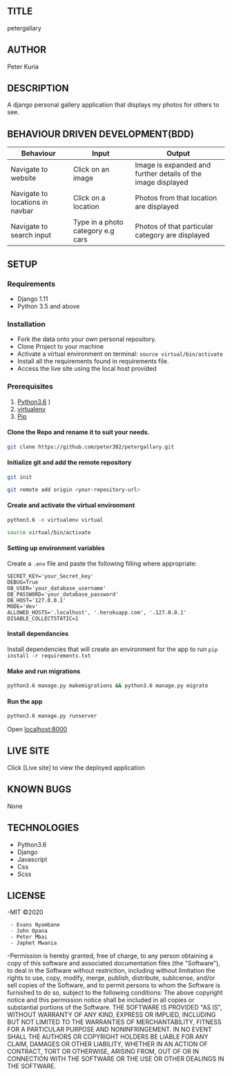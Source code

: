 ## TITLE
petergallary

## AUTHOR
Peter Kuria

## DESCRIPTION
A django personal gallery application that displays my photos for others to see.



## BEHAVIOUR DRIVEN DEVELOPMENT(BDD)

| Behaviour | Input                     | Output                    |
| --------- | ------------------------- | ------------------------- |
|Navigate to website| Click on an image | Image is expanded and further details of the image displayed |
|Navigate to locations in navbar| Click on a location|Photos from that location are displayed|
|Navigate to search input| Type in a photo category e.g cars|Photos of that particular category are displayed|


## SETUP
### Requirements
* Django 1.11
* Python 3.5 and above
### Installation
* Fork the data onto your own personal repository.
* Clone Project to your machine
* Activate a virtual environment on terminal: `source virtual/bin/activate`
* Install all the requirements found in requirements file.
* Access the live site using the local host provided

### Prerequisites
1. [Python3.6](https://www.python.org/downloads/)
)
2. [virtualenv](https://virtualenv.pypa.io/en/stable/installation/)
3. [Pip](https://pip.pypa.io/en/stable/installing/)
#### Clone the Repo and rename it to suit your needs.
```bash
git clone https://github.com/peter302/petergallary.git
```
#### Initialize git and add the remote repository
```bash
git init
```
```bash
git remote add origin <your-repository-url>
```

#### Create and activate the virtual environment
```bash
python3.6 -m virtualenv virtual
```

```bash
source virtual/bin/activate
```

#### Setting up environment variables
Create a `.env` file and paste the following filling where appropriate:
```
SECRET_KEY='your_Secret_key'
DEBUG=True
DB_USER='your_database_username'
DB_PASSWORD='your_database_password'
DB_HOST='127.0.0.1'
MODE='dev'
ALLOWED_HOSTS='.localhost', '.herokuapp.com', '.127.0.0.1'
DISABLE_COLLECTSTATIC=1
```

#### Install dependancies
Install dependencies that will create an environment for the app to run
`pip install -r requirements.txt`

#### Make and run migrations
```bash
python3.6 manage.py makemigrations && python3.6 manage.py migrate
```

#### Run the app
```bash
python3.6 manage.py runserver
```
Open [localhost:8000](http://127.0.0.1:8000/)


## LIVE SITE
Click [Live site] to view the deployed application
## KNOWN BUGS
None

## TECHNOLOGIES
* Python3.6
* Django
* Javascript
* Css
* Scss

## LICENSE
  -MIT ©2020

     - Evans Nyambane
     - John Opana 
     - Peter Mbai
     - Japhet Mwania
  -Permission is hereby granted, free of charge, to any person obtaining a copy of this software and associated     documentation files (the "Software"), to deal in the Software without restriction, including without limitation the rights to use, copy, modify, merge, publish, distribute, sublicense, and/or sell copies of the Software, and to permit persons to whom the Software is furnished to do so, subject to the following conditions: The above copyright notice and this permission notice shall be included in all copies or substantial portions of the Software. THE SOFTWARE IS PROVIDED "AS IS", WITHOUT WARRANTY OF ANY KIND, EXPRESS OR IMPLIED, INCLUDING BUT NOT LIMITED TO THE WARRANTIES OF MERCHANTABILITY, FITNESS FOR A PARTICULAR PURPOSE AND NONINFRINGEMENT. IN NO EVENT SHALL THE AUTHORS OR COPYRIGHT HOLDERS BE LIABLE FOR ANY CLAIM, DAMAGES OR OTHER LIABILITY, WHETHER IN AN ACTION OF CONTRACT, TORT OR OTHERWISE, ARISING FROM, OUT OF OR IN CONNECTION WITH THE SOFTWARE OR THE USE OR OTHER DEALINGS IN THE SOFTWARE.
